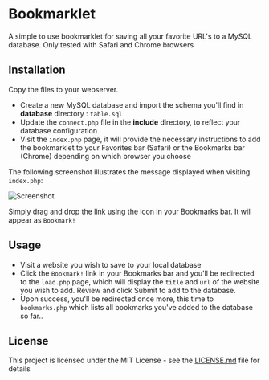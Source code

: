 # Bookmarklet
A simple to use bookmarklet for saving all your favorite URL's to a MySQL database. Only tested with Safari and Chrome browsers

## Installation
Copy the files to your webserver. 

* Create a new MySQL database and import the schema you'll find in **database** directory : `table.sql`
* Update the `connect.php` file in the **include** directory, to reflect your database configuration
* Visit the `index.php` page, it will provide the necessary instructions to add the bookmarklet to your Favorites bar (Safari) or the Bookmarks bar (Chrome) depending on which browser you choose


The following screenshot illustrates the message displayed when visiting `index.php`:

![Screenshot](https://raw.githubusercontent.com/nrollr/Bookmarklet/screenshot/images/screenshot%402x.png)

Simply drag and drop the link using the icon in your Bookmarks bar. It will appear as `Bookmark!`

## Usage

* Visit a website you wish to save to your local database
* Click the `Bookmark!` link in your Bookmarks bar and you'll be redirected to the `load.php` page, which will display the `title` and `url` of the website you wish to add. Review and click Submit to add to the database.
* Upon success, you'll be redirected once more, this time to `bookmarks.php` which lists all bookmarks you've added to the database so far..

## License

This project is licensed under the MIT License - see the [LICENSE.md](LICENSE.md) file for details